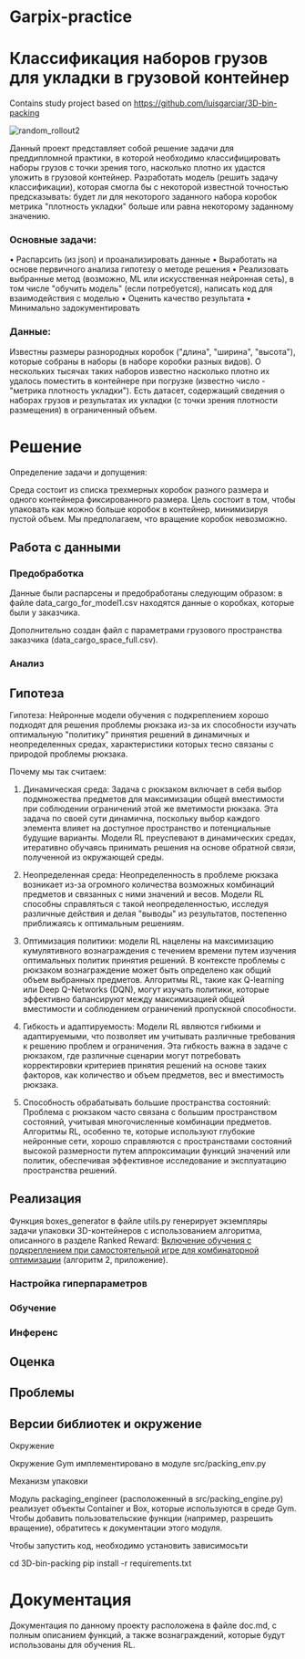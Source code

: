 # Garpix-practice
# Классификация наборов грузов для укладки в грузовой контейнер
Contains study project based on https://github.com/luisgarciar/3D-bin-packing

![random_rollout2](https://github.com/Senich17/Garpix-practice/assets/131812061/acc0087e-1881-46de-982b-2c9048820206)

Данный проект представляет собой решение задачи для преддипломной практики, в которой необходимо 
классифицировать наборы грузов с точки зрения того, насколько плотно их удастся уложить в грузовой контейнер.
Разработать модель (решить задачу классификации), которая смогла бы с некоторой известной точностью предсказывать: будет ли для некоторого заданного набора коробок метрика "плотность укладки" больше или равна некоторому заданному значению.

### Основные задачи:

• Распарсить (из json) и проанализировать данные
• Выработать на основе первичного анализа гипотезу о методе решения
• Реализовать выбранные метод (возможно, ML или искусственная нейронная сеть), в том числе "обучить модель" (если потребуется), написать код для взаимодействия с моделью
• Оценить качество результата
• Минимально задокументировать

### Данные:

Известны размеры разнородных коробок ("длина", "ширина",
"высота"), которые собраны в наборы (в наборе коробки разных видов). О нескольких тысячах таких наборов известно насколько плотно их удалось поместить в контейнере при погрузке (известно число - "метрика плотность укладки").
Есть датасет, содержащий сведения о наборах грузов и результатах их укладки (с точки зрения плотности размещения) в ограниченный объем.

# Решение

Определение задачи и допущения:

Среда состоит из списка трехмерных коробок разного размера и одного контейнера фиксированного размера. Цель состоит в том, чтобы упаковать как можно больше коробок в контейнер, минимизируя пустой объем. Мы предполагаем, что вращение коробок невозможно.

## Работа с данными

### Предобработка

Данные были распарсены и предобработаны следующим образом: в файле data_cargo_for_model1.csv находятся данные о коробках, которые были у заказчика.

Дополнительно создан файл с параметрами грузового пространства заказчика (data_cargo_space_full.csv).

### Анализ



## Гипотеза

Гипотеза: Нейронные модели обучения с подкреплением хорошо подходят для решения проблемы рюкзака из-за их способности изучать оптимальную "политику" принятия решений в динамичных и неопределенных средах, характеристики которых тесно связаны с природой проблемы рюкзака.

Почему мы так считаем:

1. Динамическая среда: Задача с рюкзаком включает в себя выбор подмножества предметов для максимизации общей вместимости при соблюдении ограничений этой же вметимости рюкзака. Эта задача по своей сути динамична, поскольку выбор каждого элемента влияет на доступное пространство и потенциальные будущие варианты. Модели RL преуспевают в динамических средах, итеративно обучаясь принимать решения на основе обратной связи, полученной из окружающей среды.

2. Неопределенная среда: Неопределенность в проблеме рюкзака возникает из-за огромного количества возможных комбинаций предметов и связанных с ними значений и весов. Модели RL способны справляться с такой неопределенностью, исследуя различные действия и делая "выводы" из результатов, постепенно приближаясь к оптимальным решениям.

3. Оптимизация политики: модели RL нацелены на максимизацию кумулятивного вознаграждения с течением времени путем изучения оптимальных политик принятия решений. В контексте проблемы с рюкзаком вознаграждение может быть определено как общий объем выбранных предметов. Алгоритмы RL, такие как Q-learning или Deep Q-Networks (DQN), могут изучать политики, которые эффективно балансируют между максимизацией общей вместимости и соблюдением ограничений пропускной способности.

4. Гибкость и адаптируемость: Модели RL являются гибкими и адаптируемыми, что позволяет им учитывать различные требования к решению проблем и ограничения. Эта гибкость важна в задаче с рюкзаком, где различные сценарии могут потребовать корректировки критериев принятия решений на основе таких факторов, как количество и объем предметов, вес и вместимость рюкзака.

5. Способность обрабатывать большие пространства состояний: Проблема с рюкзаком часто связана с большим пространством состояний, учитывая многочисленные комбинации предметов. Алгоритмы RL, особенно те, которые используют глубокие нейронные сети, хорошо справляются с пространствами состояний высокой размерности путем аппроксимации функций значений или политик, обеспечивая эффективное исследование и эксплуатацию пространства решений.

## Реализация

Функция boxes_generator в файле utils.py генерирует экземпляры задачи упаковки 3D-контейнеров с использованием алгоритма, описанного в разделе Ranked Reward: [Включение обучения с подкреплением при самостоятельной игре для комбинаторной оптимизации](https://arxiv.org/pdf/1807.01672.pdf) (алгоритм 2, приложение).

### Настройка гиперпараметров

### Обучение

### Инференс

## Оценка

## Проблемы


## Версии библиотек и окружение

Окружение

Окружение Gym имплементировано в модуле src/packing_env.py

Механизм упаковки

Модуль packaging_engineer (расположенный в src/packing_engine.py) реализует объекты Container и Box, которые используются в среде Gym. Чтобы добавить пользовательские функции (например, разрешить вращение), обратитесь к документации этого модуля.

Чтобы запустить код, необходимо установить зависимосьти

cd 3D-bin-packing
pip install -r requirements.txt

# Документация

Документация по данному проекту расположена в файле doc.md, с полным описанием функций, а также вознаграждений, которые будут использованы для обучения RL.
